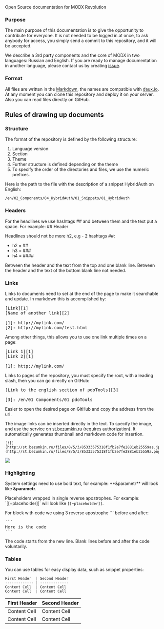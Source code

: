Open Source documentation for MODX Revolution

### Purpose
The main purpose of this documentation is to give the opportunity to contribute for everyone.
It is not needed to be logged in at once, to ask anybody for access, you simply send a commit to this repository, and it will be accepted.

We describe a 3rd party components and the core of MODX in two languages: Russian and English.
If you are ready to manage documentation in another language, please contact us by creating [issue][1].

### Format
All files are written in the [Markdown][2], the names are compatible with [daux.io][3].
At any moment you can clone this repository and deploy it on your server. Also you can read files directly on GitHub.


## Rules of drawing up documents

### Structure
The format of the repository is defined by the following structure:
1. Language version
2. Section
3. Theme
4. Further structure is defined depending on the theme
5. To specify the order of the directories and files, we use the numeric prefixes.

Here is the path to the file with the description of a snippet HybridAuth on English:
```
/en/02_Components/04_HybridAuth/01_Snippets/01_HybridAuth
```

### Headers
For the headlines we use hashtags \#\# and between them and the text put a space. For example: \#\# Header

Headlines should not be more h2, e.g - 2 hashtags \#\#:

* h2 = \#\#
* h3 = \#\#\#
* h4 = \#\#\#\#

Between the header and the text from the top and one blank line. Between the header and the text of the bottom blank line not needed.

### Links
Links to documents need to set at the end of the page to make it searchable and update. In markdown this is accomplished by:
<pre>
[Link]&#91;1&#93;
[Name of another link]&#91;2&#93;

&#91;1&#93;: http://mylink.com/
&#91;2&#93;: http://mylink.com/test.html
</pre>

Among other things, this allows you to use one link multiple times on a page:
<pre>
[Link 1]&#91;1&#93;
[Link 2]&#91;1&#93;

&#91;1&#93;: http://mylink.com/
</pre>

Links to pages of the repository, you must specify the root, with a leading slash, then you can go directly on GitHub:
<pre>
[Link to the english section of pdoTools]&#91;3&#93;

&#91;3&#93;: /en/01_Components/01_pdoTools
</pre>
Easier to open the desired page on GitHub and copy the address from the url.


The image links can be inserted directly in the text. To specify the image, and use the service on [st.bezumkin.ru][4] (requires authorization).
It automatically generates thumbnail and markdown code for insertion.
```
[![](http://st.bezumkin.ru/files/8/5/3/85333575318f1fb2e7fe2881eb25559as.jpg)](http://st.bezumkin.ru/files/8/5/3/85333575318f1fb2e7fe2881eb25559a.png)
```

[![](http://st.bezumkin.ru/files/9/1/3/9133c7c64f340c967fa9c6dba57cd2f9s.jpg)](http://st.bezumkin.ru/files/9/1/3/9133c7c64f340c967fa9c6dba57cd2f9.png)

### Highlighting
System settings need to use bold text, for example: \*\*&parametr\*\* will look like **&parametr**.

Placeholders wrapped in single reverse apostrophes. For example: \`[[+placeholder]]\` will look like `[[+placeholder]]`.

For block with code we using 3 reverse apostrophe \`\`\` before and after:
<pre>
&#96;&#96;&#96;
Here is the code
&#96;&#96;&#96;
</pre>

The code starts from the new line. Blank lines before and after the code voluntarily.

### Tables
You can use tables for easy display data, such as snippet properties:
```
First Header  | Second Header
------------- | -------------
Content Cell  | Content Cell
Content Cell  | Content Cell
```

First Header  | Second Header
------------- | -------------
Content Cell  | Content Cell
Content Cell  | Content Cell


[1]: https://github.com/bezumkin/Docs/issues/new
[2]: http://daringfireball.net/projects/markdown/syntax
[3]: http://daux.io
[4]: http://st.bezumkin.ru